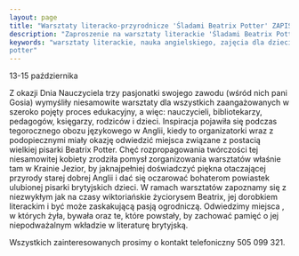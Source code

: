 ```yaml
---
layout: page
title: "Warsztaty literacko-przyrodnicze 'Śladami Beatrix Potter' ZAPISY JUŻ TERAZ"
description: "Zaproszenie na warsztaty literackie 'Śladami Beatrix Potter'"
keywords: "warsztaty literackie, nauka angielskiego, zajęcia dla dzieci, beatrix 
potter"
---
```


13-15 października

Z okazji Dnia Nauczyciela trzy pasjonatki swojego zawodu (wśród nich pani Gosia) 
wymyśliły niesamowite warsztaty dla wszystkich zaangażowanych w szeroko pojęty 
proces edukacyjny, a więc: nauczycieli, bibliotekarzy, pedagogów, księgarzy, 
rodziców i dzieci. Inspiracja pojawiła się podczas tegorocznego obozu językowego 
w Anglii, kiedy to organizatorki wraz z podopiecznymi miały okazję odwiedzić 
miejsca związane z postacią wielkiej pisarki Beatrix Potter. Chęć rozpropagowania 
twórczości tej niesamowitej kobiety zrodziła pomysł zorganizowania warsztatów 
właśnie tam w Krainie Jezior, by jaknajpełniej doświadczyć piękna otaczającej 
przyrody starej dobrej Anglii i dać się oczarować bohaterom powiastek ulubionej 
pisarki brytyjskich dzieci. W ramach warsztatów zapoznamy się z niezwykłym jak 
na czasy wiktoriańskie życiorysem  Beatrix, jej dorobkiem literackim i być może 
zaskakującą pasją ogrodniczą. Odwiedzimy miejsca , w których żyła, bywała oraz 
te, które powstały, by zachować pamięć o jej niepodważalnym wkładzie w literaturę 
brytyjską.

Wszystkich zainteresowanych prosimy o kontakt telefoniczny 505 099 321.

